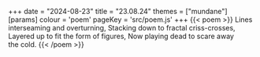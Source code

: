 +++
date = "2024-08-23"
title = "23.08.24"
themes = ["mundane"]
[params]
  colour = 'poem'
  pageKey = 'src/poem.js'
+++
{{< poem >}}
Lines interseaming and overturning,
Stacking down to fractal criss-crosses,
Layered up to fit the form of figures,
Now playing dead to scare away the cold.
{{< /poem >}}